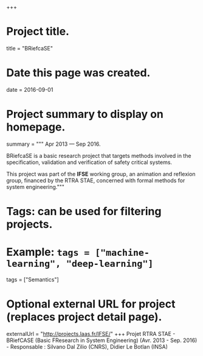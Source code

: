+++
# Project title.
title = "BRiefcaSE"

# Date this page was created.
date = 2016-09-01


# Project summary to display on homepage.
summary = """
Apr 2013 &mdash; Sep 2016.

BRiefcaSE is a basic research project that targets methods involved in the
specification, validation and verification of safety critical systems.


This project was part of the __IFSE__ working group, an animation and reflexion
group, financed by the RTRA STAE, concerned with formal methods for system
engineering."""

# Tags: can be used for filtering projects.
# Example: `tags = ["machine-learning", "deep-learning"]`
tags = ["Semantics"]

# Optional external URL for project (replaces project detail page).
externalUrl = "http://projects.laas.fr/IFSE/"
+++
Projet RTRA STAE - BRiefCASE (Basic FResearch in System Engineering)
(Avr. 2013 - Sep. 2016) - Responsable : Silvano Dal Zilio (CNRS), Didier
Le Botlan (INSA)
